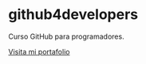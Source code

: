 # github4developers

Curso GitHub para programadores. 

[Visita mi portafolio](https://brendacarranco.netlify.app)
